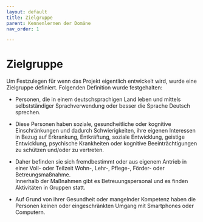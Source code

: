 ```yaml
---
layout: default
title: Zielgruppe
parent: Kennenlernen der Domäne
nav_order: 1

---
```


# Zielgruppe
Um Festzulegen für wenn das Projekt eigentlich entwickelt wird, wurde eine Zielgruppe definiert. Folgenden Definition wurde festgehalten:

* Personen, die in einem deutschsprachigen Land leben und mittels selbstständiger Sprachverwendung oder besser die Sprache Deutsch sprechen. <br/>
 
* Diese Personen haben soziale, gesundheitliche oder kognitive Einschränkungen und dadurch Schwierigkeiten, ihre eigenen Interessen in Bezug auf Erkrankung, Entkräftung, soziale Entwicklung, geistige Entwicklung, psychische Krankheiten oder kognitive Beeinträchtigungen zu schützen und/oder zu vertreten. <br/> 

* Daher befinden sie sich fremdbestimmt oder aus eigenem Antrieb in einer Voll- oder Teilzeit Wohn-, Lehr-, Pflege-, Förder- oder Betreungsmaßnahme. <br/> Innerhalb der Maßnahmen gibt es Betreuungspersonal und es finden Aktivitäten in Gruppen statt. <br/> 

* Auf Grund von ihrer Gesundheit oder mangelnder Kompetenz haben die Personen keinen oder eingeschränkten Umgang mit Smartphones oder Computern.
